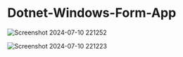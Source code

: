 # Dotnet-Windows-Form-App

![Screenshot 2024-07-10 221252](https://github.com/sajithmym/Dotnet-Windows-Form-App/assets/84276601/41d3c2f0-3b01-45c8-ad1a-5784d06da032)

![Screenshot 2024-07-10 221223](https://github.com/sajithmym/Dotnet-Windows-Form-App/assets/84276601/df9b8510-9d84-4400-91db-9d0120858303)
